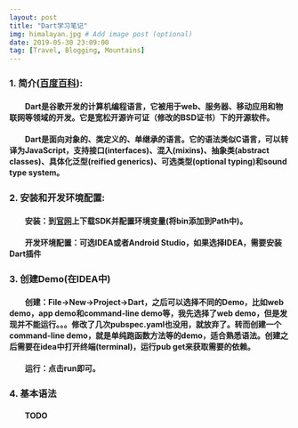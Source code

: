 ```yaml
---
layout: post
title: "Dart学习笔记"
img: himalayan.jpg # Add image post (optional)
date: 2019-05-30 23:09:00
tag: [Travel, Blogging, Mountains]
---
```

### 1. 简介([百度百科](https://baike.baidu.com/item/DART/22500518?fr=aladdin)):
#### &emsp;&emsp;Dart是谷歌开发的计算机编程语言，它被用于web、服务器、移动应用和物联网等领域的开发。它是宽松开源许可证（修改的BSD证书）下的开源软件。
#### &emsp;&emsp;Dart是面向对象的、类定义的、单继承的语言。它的语法类似C语言，可以转译为JavaScript，支持接口(interfaces)、混入(mixins)、抽象类(abstract classes)、具体化泛型(reified generics)、可选类型(optional typing)和sound type system。

### 2. 安装和开发环境配置:
#### &emsp;&emsp;安装：到[官网](https://dart.dev/get-dart)上下载SDK并配置环境变量(将bin添加到Path中)。
#### &emsp;&emsp;开发环境配置：可选IDEA或者Android Studio，如果选择IDEA，需要安装Dart插件

### 3. 创建Demo(在IDEA中)
#### &emsp;&emsp;创建：File->New->Project->Dart，之后可以选择不同的Demo，比如web demo，app demo和command-line demo等，我先选择了web demo，但是发现并不能运行。。。修改了几次pubspec.yaml也没用，就放弃了。转而创建一个command-line demo，就是单纯跑函数方法等的demo，适合熟悉语法。创建之后需要在idea中打开终端(terminal)，运行pub get来获取需要的依赖。
#### &emsp;&emsp;运行：点击run即可。

### 4. 基本语法
#### &emsp;&emsp;TODO